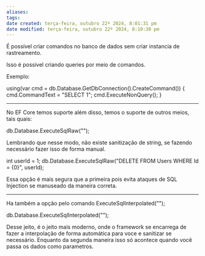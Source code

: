 ```yaml
---
aliases: 
tags: 
date created: terça-feira, outubro 22º 2024, 8:01:31 pm
date modified: terça-feira, outubro 22º 2024, 8:10:30 pm
---
```

É possível criar comandos no banco de dados sem criar instancia de rastreamento.

Isso é possivel criando queries por meio de comandos.

Exemplo:

using(var cmd = db.Database.GetDbConnection().CreateCommand()) {
	cmd.CommandText = "SELECT 1";
	cmd.ExecuteNonQuery();
}

---

No EF Core temos suporte além disso, temos o suporte de outros meios, tais quais:

db.Database.ExecuteSqlRaw("");

Lembrando que nesse modo, não existe sanitização de string, se fazendo necessário fazer isso de forma manual.

int userId = 1; 
db.Database.ExecuteSqlRaw("DELETE FROM Users WHERE Id = {0}", userId);

Essa opção é mais segura que a primeira pois evita ataques de SQL Injection se manuseado da maneira correta.

---

Ha também a opção pelo comando ExecuteSqlInterpolated("");

db.Database.ExecuteSqlInterpolated("");

Desse jeito, é o jeito mais moderno, onde o framework se encarrega de fazer a interpolação de forma automática para voce e sanitizar se necessário. Enquanto da segunda maneira isso só acontece quando você passa os dados como parametros.